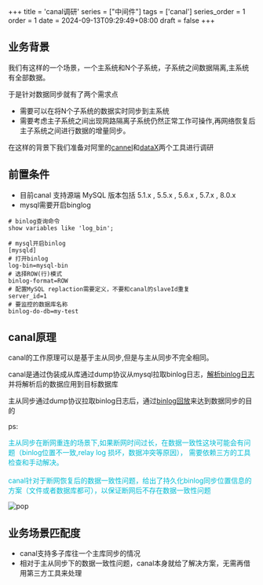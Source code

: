 +++
title = 'canal调研'
series = ["中间件"]
tags = ['canal']
series_order = 1
order = 1
date = 2024-09-13T09:29:49+08:00
draft = false
+++

## 业务背景
我们有这样的一个场景，一个主系统和N个子系统，子系统之间数据隔离,主系统有全部数据。

于是针对数据同步就有了两个需求点
- 需要可以在将N个子系统的数据实时同步到主系统
- 需要考虑主子系统之间出现网路隔离子系统仍然正常工作可操作,再网络恢复后主子系统之间进行数据的增量同步。

在这样的背景下我们准备对阿里的[cannel](https://github.com/alibaba/canal)和[dataX](https://github.com/alibaba/DataX)两个工具进行调研

## 前置条件
- 目前canal 支持源端 MySQL 版本包括 5.1.x , 5.5.x , 5.6.x , 5.7.x , 8.0.x
- mysql需要开启binglog
```mysql
# binlog查询命令
show variables like 'log_bin';

# mysql开启binlog
[mysqld]
# 打开binlog
log-bin=mysql-bin
# 选择ROW(行)模式
binlog-format=ROW
# 配置MySQL replaction需要定义，不要和canal的slaveId重复
server_id=1
# 要监控的数据库名称
binlog-do-db=my-test
```

## canal原理
canal的工作原理可以是基于主从同步,但是与主从同步不完全相同。

canal是通过伪装成从库通过dump协议从mysql拉取binlog日志，[解析binlog日志]()并将解析后的数据应用到目标数据库

主从同步通过dump协议拉取binlog日志后，通过[binlog回放]()来达到数据同步的目的

ps:

<span style="color: #00BCD4">
主从同步在断网重连的场景下,如果断网时间过长，在数据一致性这块可能会有问题（binlog位置不一致,relay log 损坏，数据冲突等原因），
需要依赖三方的工具检查和手动解决。<br><br>
</span>

<span style="color: #00BCD4">
canal针对于断网恢复后的数据一致性问题，给出了持久化binlog同步位置信息的方案（文件或者数据库都可），以保证断网后不存在数据一致性问题
</span>

![pop](canal/canal_work_principle.png)

## 业务场景匹配度
- canal支持多子库往一个主库同步的情况
- 相对于主从同步下的数据一致性问题，canal本身就给了解决方案，无需再借用第三方工具来处理


